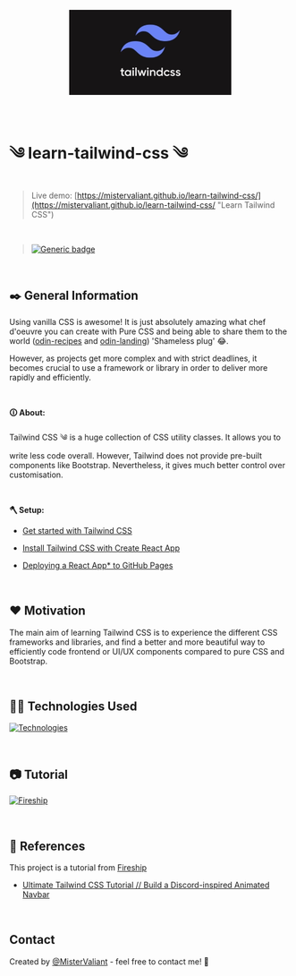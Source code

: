 <p align="center">
  <a target='_blank' href='https://github.com/MisterValiant'>
    <img width=290px src="./tailwind-thumb.jpg" alt="Tailwind CSS logo" title='Tailwind CSS logo'/>
  </a>
</p>

<br/>

# ༄ learn-tailwind-css ༄
> 

>Live demo:
[https://mistervaliant.github.io/learn-tailwind-css/](https://mistervaliant.github.io/learn-tailwind-css/ "Learn Tailwind CSS")

<br/>

<!-- >[![Generic badge](https://img.shields.io/badge/Project_Status:-Deployed-<COLOR>.svg)](https://github.com/MisterValiant) -->

>[![Generic badge](https://img.shields.io/badge/Project_Status:-In_Progress-blue.svg)](https://github.com/MisterValiant)


<br/>

## ✒️ General Information 
Using vanilla CSS is awesome! It is just absolutely amazing what chef d'oeuvre you can create with Pure CSS and being able to share them to the world ([odin-recipes](https://github.com/MisterValiant/odin-recipes "Odin Recipes") and [odin-landing](https://github.com/MisterValiant/odin-landing "Odin Landing")) 'Shameless plug' 😂. 

However, as projects get more complex and with strict deadlines, it becomes crucial to use a framework or library in order to deliver more rapidly and efficiently.

<br/>

**🛈 About:**

Tailwind CSS ༄ is a huge collection of CSS utility classes. It allows you to write less code overall. However, Tailwind does not provide pre-built components like Bootstrap. Nevertheless, it gives much better control over customisation.

<br/>

**🪓 Setup:**

- [Get started with Tailwind CSS](https://tailwindcss.com/docs/installation "Tailwindcss")

- [Install Tailwind CSS with Create React App](https://tailwindcss.com/docs/guides/create-react-app "Tailwindcss for react")

- [Deploying a React App* to GitHub Pages](https://github.com/gitname/react-gh-pages "Tailwindcss on GitHub Pages")


<br/>

## ❤️ Motivation
The main aim of learning Tailwind CSS is to experience the different CSS frameworks and libraries, and find a better and more beautiful way to efficiently code frontend or UI/UX components compared to pure CSS and Bootstrap.

<br/>

## 👨‍💻 Technologies Used

<div align="left">

  [![Technologies](https://skillicons.dev/icons?i=react,tailwind)](https://skillicons.dev)

</div>

<br/>

## 📷 Tutorial
[![Fireship](https://fireship.io/lessons/tailwind-tutorial/img/featured.png)
](https://www.youtube.com/watch?v=pfaSUYaSgRo)

<br/>

## 🔗 References
This project is a tutorial from [Fireship](https://www.youtube.com/@Fireship "Fireship")

 - <a href='https://www.youtube.com/watch?v=pfaSUYaSgRo'>Ultimate Tailwind CSS Tutorial // Build a Discord-inspired Animated Navbar</a>

<br/>

## Contact
Created by [@MisterValiant](https://github.com/MisterValiant) - feel free to contact me! 📧